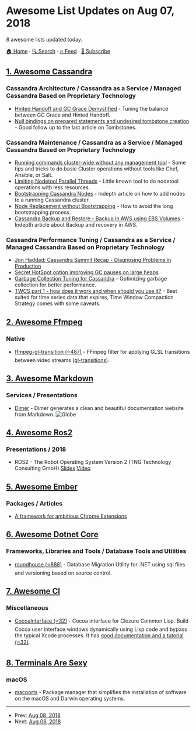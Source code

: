 # Awesome List Updates on Aug 07, 2018

8 awesome lists updated today.

[🏠 Home](/README.md) · [🔍 Search](https://www.trackawesomelist.com/search/) · [🔥 Feed](https://www.trackawesomelist.com/rss.xml) · [📮 Subscribe](https://trackawesomelist.us17.list-manage.com/subscribe?u=d2f0117aa829c83a63ec63c2f&id=36a103854c)



## [1. Awesome Cassandra](/content/Anant/awesome-cassandra/README.md)

### Cassandra Architecture / Cassandra as a Service / Managed Cassandra Based on Proprietary Technology

*   [Hinted Handoff and GC Grace Demystified](http://thelastpickle.com/blog/2018/03/21/hinted-handoff-gc-grace-demystified.html) - Tuning the balance between GC Grace and Hinted Handoff.
*   [Null bindings on prepared statements and undesired tombstone creation](http://thelastpickle.com/blog/2016/09/15/Null-bindings-on-prepared-statements-and-undesired-tombstone-creation.html) - Good follow up to the last article on Tombstones.

### Cassandra Maintenance / Cassandra as a Service / Managed Cassandra Based on Proprietary Technology

*   [Running commands cluster-wide without any management tool](http://thelastpickle.com/blog/2016/03/21/running-commands-cluster-wide.html) - Some tips and tricks to do basic Cluster operations without tools like Chef, Ansible, or Salt.
*   [Limiting Nodetool Parallel Threads](http://thelastpickle.com/blog/2017/08/14/limiting-nodetool-parallel-threads.html) - Little known tool to do nodetool operations with less resources.
*   [Bootstrapping Cassandra Nodes](http://thelastpickle.com/blog/2017/05/23/auto-bootstrapping-part1.html) - Indepth article on how to add nodes to a running Cassandra cluster.
*   [Node Replacement without Bootstrapping](http://thelastpickle.com/blog/2018/02/21/replace-node-without-bootstrapping.html) - How to avoid the long bootstrapping process.
*   [Cassandra Backup and Restore - Backup in AWS using EBS Volumes](http://thelastpickle.com/blog/2018/04/03/cassandra-backup-and-restore-aws-ebs.html) - Indepth article about Backup and recovery in AWS.

### Cassandra Performance Tuning / Cassandra as a Service / Managed Cassandra Based on Proprietary Technology

*   [Jon Haddad: Cassandra Summit Recap - Diagnosing Problems in Production](http://rustyrazorblade.com/2014/09/cassandra-summit-recap-diagnosing-problems-in-production/)
*   [Secret HotSpot option improving GC pauses on large heaps](http://blog.ragozin.info/2012/03/secret-hotspot-option-improving-gc.html)
*   [Garbage Collection Tuning for Cassandra](http://thelastpickle.com/blog/2018/04/11/gc-tuning.html) - Optimizing garbage collection for better performance.
*   [TWCS part 1 - how does it work and when should you use it?](http://thelastpickle.com/blog/2016/12/08/TWCS-part1.html) - Best suited for time series data that expires, Time Window Compaction Strategy comes with some caveats.

## [2. Awesome Ffmpeg](/content/transitive-bullshit/awesome-ffmpeg/README.md)

### Native

*   [ffmpeg-gl-transition (⭐487)](https://github.com/transitive-bullshit/ffmpeg-gl-transition) - FFmpeg filter for applying GLSL transitions between video streams ([gl-transitions](https://gl-transitions.com/)).

## [3. Awesome Markdown](/content/BubuAnabelas/awesome-markdown/README.md)

### Services / Presentations

*   [Dimer](https://dimerapp.com/) - Dimer generates a clean and beautiful documentation website from Markdown. ![Globe](https://maxcdn.icons8.com/Color/PNG/24/Maps/globe-24.png "Globe")

## [4. Awesome Ros2](/content/fkromer/awesome-ros2/README.md)

### Presentations / 2018

*   ROS2 - The Robot Operating System Version 2 (TNG Technology Consulting GmbH) [Slides](https://www.tngtech.com/fileadmin/Public/Images/BigTechday/BTD11/Folien/ROS2.pdf) [Video](https://www.youtube.com/watch?v=6Vzi0Grrlp8)

## [5. Awesome Ember](/content/ember-community-russia/awesome-ember/README.md)

### Packages / Articles

*   [A framework for ambitious Chrome Extensions](https://envoy.engineering/a-framework-for-ambitious-chrome-extensions-b08d1f4b944d)

## [6. Awesome Dotnet Core](/content/thangchung/awesome-dotnet-core/README.md)

### Frameworks, Libraries and Tools / Database Tools and Utilities

*   [roundhouse (⭐888)](https://github.com/chucknorris/roundhouse) - Database Migration Utility for .NET using sql files and versioning based on source control.

## [7. Awesome Cl](/content/CodyReichert/awesome-cl/README.md)

### Miscellaneous

*   [CocoaInterface (⭐32)](https://github.com/plkrueger/CocoaInterface/) -
    Cocoa interface for Clozure Common Lisp. Build Cocoa user interface
    windows dynamically using Lisp code and bypass the typical Xcode
    processes. It has
    [good documentation and a tutorial (⭐32)](https://github.com/plkrueger/CocoaInterface/blob/master/Documentation/UserInterfaceTutorial.pdf).

## [8. Terminals Are Sexy](/content/k4m4/terminals-are-sexy/README.md)

### macOS

*   [macports](https://www.macports.org/) - Package manager that simplifies the installation of software on the macOS and Darwin operating systems.

---

- Prev: [Aug 08, 2018](/content/2018/08/08/README.md)
- Next: [Aug 06, 2018](/content/2018/08/06/README.md)
